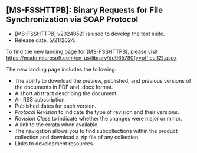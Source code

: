 ## [MS-FSSHTTPB]: Binary Requests for File Synchronization via SOAP Protocol
- [MS-FSSHTTPB] v20240521 is used to develop the test suite.
- Release date, 5/21/2024.

To find the new landing page for [MS-FSSHTTPB], please visit https://msdn.microsoft.com/en-us/library/dd965780(v=office.12).aspx

The new landing page includes the following:
- The ability to download the preview, published, and previous versions of the documents in PDF and .docx format.
- A short abstract describing the document.
- An RSS subscription.
- Published dates for each version.
- *Protocol Revision* to indicate the type of revision and their versions.
- *Revision Class* to indicate whether the changes were major or minor.
- A link to the errata when available.
- The navigation allows you to find subcollections within the product collection and download a zip file of any collection.
- Links to development resources.
